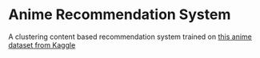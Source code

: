 # Anime Recommendation System
A clustering content based recommendation system trained on [this anime dataset from Kaggle](https://www.kaggle.com/datasets/CooperUnion/anime-recommendations-database/)
